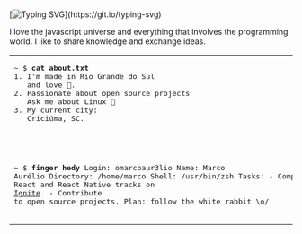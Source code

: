 <br>

[![Typing SVG](https://readme-typing-svg.herokuapp.com?font=Bungee&color=%2310BBA4&size=30&vCenter=true&width=390&height=50&lines=Hey%2C+I'm+Marco.)](https://git.io/typing-svg)

I love the javascript universe and everything that involves the programming world. I like to share knowledge and exchange ideas.

<table width="100%"> 
<tr>
<td width="40%">
<pre>
~ $ <strong>cat about.txt</strong>
1. I'm made in Rio Grande do Sul
   and love 🧉.
2. Passionate about open source projects
   Ask me about Linux 🐧
3. My current city:
   Criciúma, SC.

<br>

~ $ <strong>finger hedy</strong>
Login: omarcoaur3lio                 Name: Marco Aurélio
Directory: /home/marco               Shell: /usr/bin/zsh
Tasks:
  \- Complete the React and React Native tracks on <a href="https://www.rocketseat.com.br/ignite">Ignite</a>.
  \- Contribute to open source projects.
Plan:
  follow the white rabbit \o/
</pre>

  </td>
  <td width="60%">

<br><p align="center">
<img style="background-size: contain;" width="100%" src="https://i.imgur.com/wXZHxBU.gif/" />

  <img align="right" src="https://spotify-github-profile.vercel.app/api/view?uid=marco_neo&cover_image=true&theme=novatorem&bar_color_cover=false&bar_color=00bfa5" />

</p>
</td>
</table>
